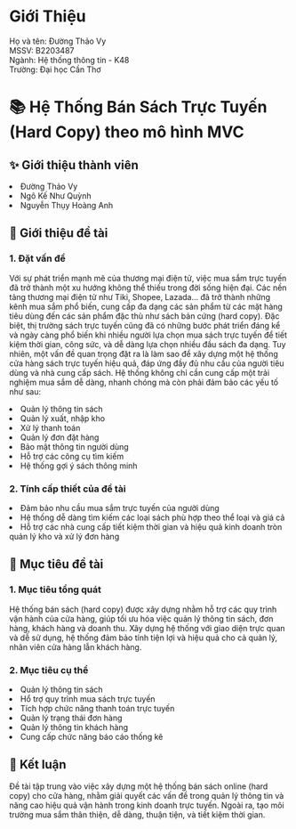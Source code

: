 # Giới Thiệu
Họ và tên: Đường Thảo Vy <br>
MSSV: B2203487 <br>
Ngành: Hệ thống thông tin - K48 <br>
Trường: Đại học Cần Thơ
# 📚 Hệ Thống Bán Sách Trực Tuyến (Hard Copy) theo mô hình MVC
## ✨ Giới thiệu thành viên

 <li> Đường Thảo Vy
 <li>Ngô Kế Như Quỳnh
 <li>Nguyễn Thụy Hoàng Anh

## 📖  Giới thiệu đề tài
### 1. Đặt vấn đề 
Với sự phát triển mạnh mẽ của thương mại điện tử, việc mua sắm trực tuyến đã trở thành một xu hướng không thể thiếu trong đời sống hiện đại. Các nền tảng thương mại điện tử như Tiki, Shopee, Lazada… đã trở thành những kênh mua sắm phổ biến, cung cấp đa dạng các sản phẩm từ các mặt hàng tiêu dùng đến các sản phẩm đặc thù như sách bản cứng (hard copy). Đặc biệt, thị trường sách trực tuyến cũng đã có những bước phát triển đáng kể và ngày càng phổ biến khi nhiều người lựa chọn mua sách trực tuyến để tiết kiệm thời gian, công sức, và dễ dàng lựa chọn nhiều đầu sách đa dạng.
Tuy nhiên, một vấn đề quan trọng đặt ra là làm sao để xây dựng một hệ thống cửa hàng sách trực tuyến hiệu quả, đáp ứng đầy đủ nhu cầu của người tiêu dùng và nhà cung cấp sách. Hệ thống không chỉ cần cung cấp một trải nghiệm mua sắm dễ dàng, nhanh chóng mà còn phải đảm bảo các yếu tố như sau:
<li> Quản lý thông tin sách
<li> Quản lý xuất, nhập kho
<li> Xử lý thanh toán
<li> Quản lý đơn đặt hàng
<li> Bảo mật thông tin người dùng
<li> Hỗ trợ các công cụ tìm kiếm
<li> Hệ thống gợi ý sách thông minh

### 2. Tính cấp thiết của đề tài
<li> Đảm bảo nhu cầu mua sắm trực tuyến của người dùng
<li> Hệ thống dễ dàng tìm kiếm các loại sách phù hợp theo thể loại và giá cả
<li> Hỗ trợ các nhà cung cấp tiết kiệm thời gian và hiệu quả kinh doanh tròn quản lý kho và xử lý đơn hàng

## 🚩  Mục tiêu đề tài 
### 1. Mục tiêu tổng quát
Hệ thống bán sách (hard copy) được xây dựng nhằm hỗ trợ các quy trình vận hành của cửa hàng, giúp tối ưu hóa việc quản lý thông tin sách, đơn hàng, khách hàng và doanh thu. Xây dựng hệ thống với giao diện trực quan và dễ sử dụng, hệ thống đảm bảo tính tiện lợi và hiệu quả cho cả quản lý, nhân viên cửa hàng lẫn khách hàng.
### 2. Mục tiêu cụ thể 
<li> Quản lý thông tin sách
<li> Hổ trợ quy trình mua sách trực tuyến
<li> Tích hợp chức năng thanh toán trực tuyến
<li> Quản lý trạng thái đơn hàng
<li> Quản lý thông tin khách hàng
<li> Cung cấp chức năng báo cáo thống kê

## 📝 Kết luận
Đề tài tập trung vào việc xây dựng một hệ thống bán sách online (hard copy) cho cửa hàng, nhằm giải quyết các vấn đề trong quản lý thông tin và nâng cao hiệu quả vận hành trong kinh doanh trực tuyến. Ngoài ra, tạo môi trường mua sắm thân thiện, dễ dàng, thuận tiện, và tiết kiệm thời gian.
